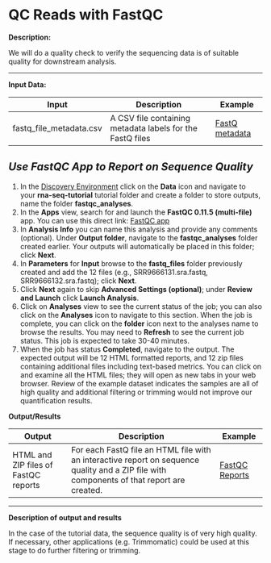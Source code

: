 # QC Reads with FastQC

**Description:**

We will do a quality check to verify the sequencing data is of suitable
quality for downstream analysis.

------------------------------------------------------------------------

**Input Data:**

| Input | Description | Example |
|---|---|---|
fastq_file_metadata.csv | A CSV file containing metadata labels for the FastQ files | [FastQ metadata](https://datacommons.cyverse.org/browse/iplant/home/shared/cyverse_training/tutorials/pbv3/rna-seq-tutorial/metadata/fastq_file_metadata.csv)|

## *Use FastQC App to Report on Sequence Quality*

1.  In the [Discovery Environment](https://de.cyverse.org/) click on the **Data** icon and navigate to your
    **rna-seq-tutorial** tutorial folder and create a folder to store
    outputs, name the folder **fastqc_analyses**.
2.  In the **Apps** view, search for and launch the **FastQC 0.11.5
    (multi-file)** app. You can use this direct link: [FastQC app](https://de.cyverse.org/de/?type=quick-launch&quick-launch-id=033737f2-9add-4de9-a1b4-ad0dd49d56aa&app-id=dbd0de10-97da-11e6-8f91-008cfa5ae621)
3.  In **Analysis Info** you can name this analysis and provide any
    comments (optional). Under **Output folder**, navigate to the
    **fastqc_analyses** folder created earlier. Your outputs will
    automatically be placed in this folder; click **Next**.
4.  In **Parameters** for **Input** browse to the **fastq_files** folder
    previously created and add the 12 files (e.g., SRR9666131.sra.fastq,
    SRR9666132.sra.fastq); click **Next**.
5.  Click **Next** again to skip **Advanced Settings (optional)**; under
    **Review and Launch** click **Launch Analysis**.
6.  Click on **Analyses** view to see the current status of the job; you
    can also click on the **Analyses** icon to navigate to this section.
    When the job is complete, you can click on the **folder** icon next
    to the analyses name to browse the results. You may need to
    **Refresh** to see the current job status. This job is expected to
    take 30-40 minutes.
7.  When the job has status **Completed**, navigate to the output. The
    expected output will be 12 HTML formatted reports, and 12 zip files
    containing additional files including text-based metrics. You can
    click on and examine all the HTML files; they will open as new tabs
    in your web browser. Review of the example dataset indicates the
    samples are all of high quality and additional filtering or trimming
    would not improve our quantification results.

**Output/Results**

| Output | Description | Example | 
|---|---|---|
| HTML and ZIP files of FastQC reports | For each FastQ file an HTML file with an interactive report on sequence quality and a ZIP file with components of that report are created. | [FastQC Reports](https://datacommons.cyverse.org/browse/iplant/home/shared/cyverse_training/tutorials/pbv3/rna-seq-tutorial/FastQC_0.11.5__multi-file__analysis1-2020-10-07-22-18-23.5) |  

------------------------------------------------------------------------

**Description of output and results**

In the case of the tutorial data, the sequence quality is of very high
quality. If necessary, other applications (e.g. Trimmomatic) could be
used at this stage to do further filtering or trimming.
